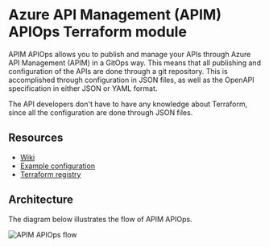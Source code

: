 # Azure API Management (APIM) APIOps Terraform module
APIM APIOps allows you to publish and manage your APIs through Azure API Management (APIM) in a GitOps way. This means that all publishing and configuration of the APIs are done through a git repository. This is accomplished through configuration in JSON files, as well as the OpenAPI specification in either JSON or YAML format.

The API developers don't have to have any knowledge about Terraform, since all the configuration are done through JSON files.

## Resources
* [Wiki](https://github.com/robertbrandso/terraform-azurerm-apim-apiops/wiki)
* [Example configuration](https://github.com/robertbrandso/terraform-azurerm-apim-apiops/tree/main/examples)
* [Terraform registry](https://registry.terraform.io/modules/robertbrandso/apim-apiops)

## Architecture
The diagram below illustrates the flow of APIM APIOps.

![APIM APIOps flow](https://github.com/robertbrandso/terraform-azurerm-apim-apiops/wiki/images/apiops-flow.png)